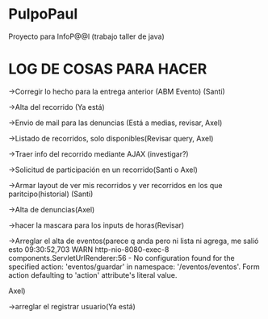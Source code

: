 PulpoPaul
=========
Proyecto para InfoP@@l (trabajo taller de java)


LOG DE COSAS PARA HACER
=======================
->Corregir lo hecho para la entrega anterior (ABM Evento) (Santi)

->Alta del recorrido (Ya está)

->Envio de mail para las denuncias (Está a medias, revisar, Axel)

->Listado de recorridos, solo disponibles(Revisar query, Axel)

->Traer info del recorrido mediante AJAX (investigar?)

->Solicitud de participación en un recorrido(Santi o Axel)

->Armar layout de ver mis recorridos y ver recorridos en los que paritcipo(historial) (Santi)

->Alta de denuncias(Axel)

->hacer la mascara para los inputs de horas(Revisar)

->Arreglar el alta de eventos(parece q anda pero ni lista ni agrega, me salió esto
09:30:52,703  WARN http-nio-8080-exec-8 components.ServletUrlRenderer:56 - No configuration found for the specified action: 'eventos/guardar' in namespace: '/eventos/eventos'. Form action defaulting to 'action' attribute's literal value.

Axel)

->arreglar el registrar usuario(Ya está)
